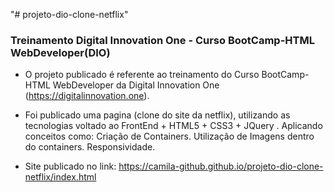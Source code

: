"# projeto-dio-clone-netflix" 
### Treinamento Digital Innovation One - Curso BootCamp-HTML WebDeveloper(DIO)

- O projeto publicado é referente ao treinamento do Curso BootCamp-HTML WebDeveloper da Digital Innovation One (https://digitalinnovation.one).

- Foi publicado uma pagina (clone do site da netflix), utilizando as tecnologias voltado ao FrontEnd + HTML5 + CSS3 + JQuery . Aplicando conceitos como: Criação de Containers.  Utilização de Imagens dentro do containers.  Responsividade.

- Site publicado no link: https://camila-github.github.io/projeto-dio-clone-netflix/index.html
